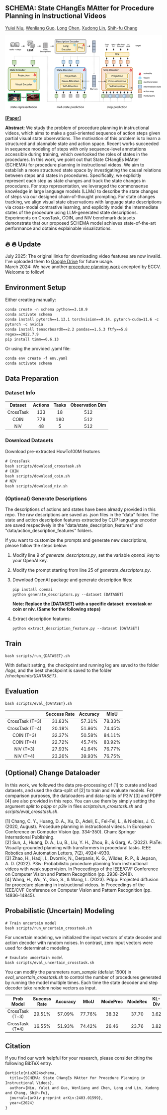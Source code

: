 ## SCHEMA: State CHangEs MAtter for Procedure Planning in Instructional Videos

[Yulei Niu](https://yuleiniu.github.io/), [Wenliang Guo](https://wenliangguo.github.io/), [Long Chen](https://zjuchenlong.github.io/), [Xudong Lin](https://xudonglinthu.github.io/), [Shih-fu Chang](https://www.ee.columbia.edu/~sfchang/)

![Network Architecture](assets/structure.png)

**[[Paper]](https://arxiv.org/pdf/2403.01599.pdf)**

**Abstract**: We study the problem of procedure planning in instructional videos, which aims to make a goal-oriented sequence of action steps given partial visual state observations. The motivation of this problem is to learn a structured and plannable state and action space. Recent works succeeded in sequence modeling of steps with only sequence-level annotations accessible during training, which overlooked the roles of states in the procedures. In this work, we point out that State CHangEs MAtter (SCHEMA) for procedure planning in instructional videos. We aim to establish a more structured state space by investigating the causal relations between steps and states in procedures. Specifically, we explicitly represent each step as state changes and track the state changes in procedures. For step representation, we leveraged the commonsense knowledge in large language models (LLMs) to describe the state changes of steps via our designed chain-of-thought prompting. For state changes tracking, we align visual state observations with language state descriptions via cross-modal contrastive learning, and explicitly model the intermediate states of the procedure using LLM-generated state descriptions. Experiments on CrossTask, COIN, and NIV benchmark datasets demonstrate that our proposed SCHEMA model achieves state-of-the-art performance and obtains explainable visualizations.

## :fire: :fire: Update
July 2025: The original links for downloading video features are now invalid. I've uploaded them to [Google Drive](https://drive.google.com/drive/folders/1WsmuTt_Q3RUz_0unEypWug9DrcJw8_eH?usp=drive_link) for future usage.  
March 2024: We have another [procedure planning work](https://arxiv.org/abs/2403.18600) accepted by ECCV. Welcome to follow!

## Environment Setup

Either creating manually:

```
conda create -n schema python==3.10.9
conda activate schema
conda install pytorch==1.13.1 torchvision==0.14. pytorch-cuda=11.6 -c pytorch -c nvidia
conda install tensorboardX==2.2 pandas==1.5.3 ftfy==5.8 regex==2022.7.9
pip install timm==0.6.13
```

Or using the provided .yaml file:

```
conda env create -f env.yaml
conda activate schema
```

## Data Preparation

### Dataset Info

|  Dataset  | Actions | Tasks | Observation Dim |
| :-------: | :-----: | :---: | :-------------: |
| CrossTask |   133   |  18  |       512       |
|   COIN   |   778   |  180  |       512       |
|    NIV    |   48   |   5   |       512       |

### Download Datasets

Download pre-extracted HowTo100M features

```
# CrossTask
bash scripts/download_crosstask.sh
# COIN
bash scripts/download_coin.sh
# NIV
bash scripts/download_niv.sh
```

### (Optional) Generate Descriptions

The descriptions of actions and states have been already provided in this repo. The raw descriptions are saved as .json files in the "data" folder. The state and action description features extracted by CLIP language encoder are saved respectively in the "data/state_description_features" and "data/action_description_features" folders.

If you want to customize the prompts and generate new descriptions, please follow the steps below:

1. Modify line 9 of *generate_descriptors.py*, set the variable *openai_key* to your OpenAI key.
2. Modify the prompt starting from line 25 of *generate_descriptors.py*.
3. Download OpenAI package and generate description files:

   ```
   pip install openai
   python generate_descriptors.py --dataset [DATASET]
   ```

   **Note: Replace the [DATASET] with a specific dataset: crosstask or coin or niv. (Same for the following steps)**
4. Extract description features:

   ```
   python extract_description_feature.py --dataset [DATASET]
   ```

## Train

```
bash scripts/run_{DATASET}.sh
```

With default setting, the checkpoint and running log are saved to the folder */logs*, and the best checkpoint is saved to the folder */checkpoints/{DATASET}*.

## Evaluation

```
bash scripts/eval_{DATASET}.sh
```

|                | Success Rate | Accuracy |  MIoU  |
| :-------------: | :----------: | :------: | :----: |
| CrossTask (T=3) |    31.83%    |  57.31%  | 78.33% |
| CrossTask (T=4) |    20.18%    |  51.86%  | 74.45% |
|   COIN (T=3)   |    32.37%    |  50.58%  | 84.11% |
|   COIN (T=4)   |    22.72%    |  45.74%  | 83.92% |
|    NIV (T=3)    |    27.93%    |  41.64%  | 76.77% |
|    NIV (T=4)    |    23.26%    |  39.93%  | 76.75% |

## (Optional) Change Dataloader

In this work, we followed the data pre-processing of [1] to curate and load datasets, and used the data-split of [2] to train and evaluate models. For comparison purposes, the dataloaders and data-splits of P3IV [3] and PDPP [4] are also provided in this repo. You can use them by simply setting the argument *split* to *pdpp* or *p3iv* in files *scripts/run_crosstask.sh* and *scripts/eval_crosstask.sh*.

[1] Chang, C. Y., Huang, D. A., Xu, D., Adeli, E., Fei-Fei, L., & Niebles, J. C. (2020, August). Procedure planning in instructional videos. In European Conference on Computer Vision (pp. 334-350). Cham: Springer International Publishing.  
[2] Sun, J., Huang, D. A., Lu, B., Liu, Y. H., Zhou, B., & Garg, A. (2022). PlaTe: Visually-grounded planning with transformers in procedural tasks. IEEE Robotics and Automation Letters, 7(2), 4924-4930.  
[3] Zhao, H., Hadji, I., Dvornik, N., Derpanis, K. G., Wildes, R. P., & Jepson, A. D. (2022). P3iv: Probabilistic procedure planning from instructional videos with weak supervision. In Proceedings of the IEEE/CVF Conference on Computer Vision and Pattern Recognition (pp. 2938-2948).  
[4] Wang, H., Wu, Y., Guo, S., & Wang, L. (2023). Pdpp: Projected diffusion for procedure planning in instructional videos. In Proceedings of the IEEE/CVF Conference on Computer Vision and Pattern Recognition (pp. 14836-14845).  

## Probabilistic (Uncertain) Modeling

```
# Train uncertain model
bash scripts/run_uncertain_crosstask.sh
```

For uncertain modeling, we initialized the input vectors of state decoder and action decoder with random noises. In contrast, zero input vectors were used for determinstic modeling.

```
# Evaulate uncertain model
bash scripts/eval_uncertain_crosstask.sh
```

You can modify the parameters *num_sample* (defalut 1500) in *eval_uncertain_crosstask.sh* to control the number of procedures generated by running the model multiple times. Each time the state decoder and step decoder take random noise vectors as input.

|   Prob Model   | Success Rate | Accuracy |  MIoU  | ModePrec | ModeRec | KL-Div | NLL |
| :-------------: | :----------: | :------: | :----: | :------: | :-----: | :----: | :--: |
| CrossTask (T=3) |    29.51%    |  57.09%  | 77.76% |  38.32  |  37.70  |  3.62  | 4.15 |
| CrossTask (T=4) |    16.55%    |  51.93%  | 74.42% |  26.46  |  23.76  |  3.82  | 4.62 |

## Citation

If you find our work helpful for your research, please consider citing the following BibTeX entry.

```
@article{niu2024schema,
  title={SCHEMA: State CHangEs MAtter for Procedure Planning in Instructional Videos},
  author={Niu, Yulei and Guo, Wenliang and Chen, Long and Lin, Xudong and Chang, Shih-Fu},
  journal={arXiv preprint arXiv:2403.01599},
  year={2024}
}
```
